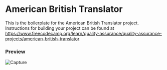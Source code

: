 # American British Translator

This is the boilerplate for the American British Translator project. Instructions for building your project can be found at https://www.freecodecamp.org/learn/quality-assurance/quality-assurance-projects/american-british-translator

### Preview

![Capture](https://github.com/user-attachments/assets/aa63a06e-5822-4445-9415-a1c1aa4787c3)
